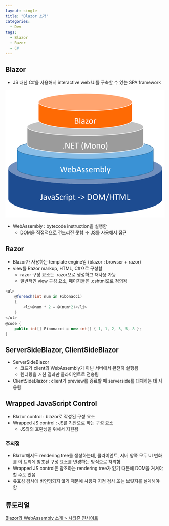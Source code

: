 ```yaml
---
layout: single
title: "Blazor 소개"
categories:
  - Dev
tags:
  - Blazor
  - Razor
  - C#
---
```


## Blazor

- JS 대신 C#을 사용해서 interactive web UI를 구축할 수 있는 SPA framework

![blazor architecture](https://raw.githubusercontent.com/siriyaoff/siriyaoff.github.io/master/_posts/img/blazor-archi.png)

- WebAssembly : bytecode instruction을 실행함
  - DOM을 직접적으로 건드리진 못함 → JS를 사용해서 접근

## Razor

- Blazor가 사용하는 template engine임
  (blazor : browser + razor)
- view를 Razor markup, HTML, C#으로 구성함
  - razor 구성 요소는 .razor으로 생성하고 재사용 가능
  - 일반적인 view 구성 요소, 페이지들은 .cshtml으로 정의됨

```csharp
<ul>
    @foreach(int num in Fibonacci)
    {
        <li>@num * 2 = @(num*2)</li>
    }
</ul>
@code {
    public int[] Fibonacci = new int[] { 1, 1, 2, 3, 5, 8 };
}
```

## ServerSideBlazor, ClientSideBlazor

- ServerSideBlazor
  - 코드가 client의 WebAssembly가 아닌 서버에서 완전히 실행됨
  - 렌더링을 거친 결과만 클라이언트로 전송됨
- ClientSideBlazor : client가 preview를 종료할 때 serverside를 대체하는 데 사용됨

## Wrapped JavaScript Control

- Blazor control : blazor로 작성된 구성 요소
- Wrapped JS control : JS를 기반으로 하는 구성 요소
  - JS와의 호환성을 위해서 지원됨

### 주의점

- Blazor에서도 rendering tree를 생성하는데, 클라이언트, 서버 양쪽 모두 UI 변화를 이 트리에 참조된 구성 요소를 변경하는 방식으로 처리함
- Wrapped JS control은 참조하는 rendering tree가 없기 때문에 DOM을 거쳐야할 수도 있음
- 유효성 검사에 바인딩되지 않기 때문에 사용자 지정 검사 또는 브릿지를 설계해야 함

## 튜토리얼

[Blazor와 WebAssembly 소개 > 시티즌 인사이트](https://dev.grapecity.co.kr/bbs/board.php?bo_table=Insight&wr_id=16&page=2)
